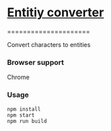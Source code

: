 # [Entitiy converter][0]
=====================

Convert characters to entities

### Browser support
Chrome

### Usage

```
npm install
npm start
npm run build
```
[0]: http://celinebonin.com/enitity-converter/
